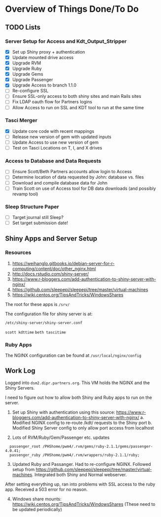 # Overview of Things Done/To Do

## TODO Lists

### Server Setup for Access and Kdt_Output_Stripper
- [x] Set up Shiny proxy + authentication
- [x] Update mounted drive access
- [x] Upgrade RVM
- [x] Upgrade Ruby
- [x] Upgrade Gems
- [x] Upgrade Passenger
- [x] Upgrade Access to branch 1.1.0
- [ ] Re-configure SSL
- [ ] Ensure SSL-only access to both shiny sites and main Rails sites
- [ ] Fix LDAP oauth flow for Partners logins
- [ ] Allow Access to run on SSL and KDT tool to run at the same time

### Tasci Merger
- [x] Update core code with recent mappings
- [ ] Release new version of gem with updated inputs
- [ ] Update Access to use new version of gem
- [ ] Test on Tasci Locations on T, I, and X drives

### Access to Database and Data Requests
- [ ] Ensure Scott/Beth Partners accounts allow login to Access
- [ ] Determine location of data requested by John: database vs. files
- [ ] Download and compile database data for John
- [ ] Train Scott on use of Access tool for DB data downloads (and possibly revamp tool)

### Sleep Structure Paper
- [ ] Target journal still Sleep?
- [ ] Set target submission date!

## Shiny Apps and Server Setup

### Resources
1. https://weihanglo.gitbooks.io/debian-server-for-r-computing/content/doc/other_nginx.html
2. http://docs.rstudio.com/shiny-server/
3. https://www.r-bloggers.com/add-authentication-to-shiny-server-with-nginx/
4. https://github.com/sleepepi/sleepepi/tree/master/virtual-machines
5. https://wiki.centos.org/TipsAndTricks/WindowsShares

The root for these apps is `/srv/`

The configuration file for shiny server is at:
```
/etc/shiny-server/shiny-server.conf
```

`scott kdttime`
`beth tascitime`

### Ruby Apps
The NGINX configuration can be found at `/usr/local/nginx/config`

## Work Log
Logged into `dsm2.dipr.partners.org`. This VM holds the NGINX and the Shiny Servers.

I need to figure out how to allow both Shiny and Ruby apps to run on the server.

1. Set up Shiny with authentication using this source: https://www.r-bloggers.com/add-authentication-to-shiny-server-with-nginx/
  a. Modified NGINX config to re-route /kdt/ requests to the Shiny port
  b. Modified Shiny Server config to only allow port access from localhost

2. Lots of RVM/Ruby/Gem/Passenger etc. updates
```
  passenger_root /PHShome/pwm4/.rvm/gems/ruby-2.1.1/gems/passenger-4.0.41;
  passenger_ruby /PHShome/pwm4/.rvm/wrappers/ruby-2.1.1/ruby;
```

3. Updated Ruby and Passanger. Had to re-configure NGINX. Followed setup from https://github.com/sleepepi/sleepepi/tree/master/virtual-machines. Integrated both Shiny and Normal webserver.

After setting everything up, ran into problems with SSL access to the ruby app. Received a 503 error for no reason.

4. Windows share mounts: https://wiki.centos.org/TipsAndTricks/WindowsShares
(These need to be updated periodically)
